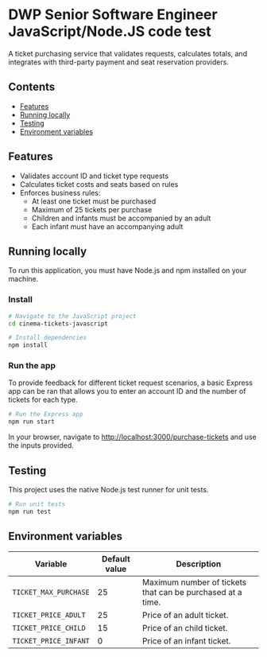 # DWP Senior Software Engineer JavaScript/Node.JS code test
A ticket purchasing service that validates requests, calculates totals, and integrates with third-party payment and seat reservation providers.

## Contents
- [Features](#features)
- [Running locally](#running-locally)
- [Testing](#testing)
- [Environment variables](#environment-variables)

## <a id="features"></a> Features
- Validates account ID and ticket type requests
- Calculates ticket costs and seats based on rules
- Enforces business rules:
  - At least one ticket must be purchased
  - Maximum of 25 tickets per purchase
  - Children and infants must be accompanied by an adult
  - Each infant must have an accompanying adult

## <a id="running-locally"></a>Running locally
To run this application, you must have Node.js and npm installed on your machine.

### Install
```bash
# Navigate to the JavaScript project
cd cinema-tickets-javascript

# Install dependencies
npm install
```

### Run the app
To provide feedback for different ticket request scenarios, a basic Express app can be ran that allows you to enter an account ID and the number of tickets for each type.
```bash
# Run the Express app
npm run start
```

In your browser, navigate to [http://localhost:3000/purchase-tickets](http://localhost:3000/purchase-tickets) and use the inputs provided.

## <a id="testing"></a>Testing
This project uses the native Node.js test runner for unit tests.
```bash
# Run unit tests
npm run test
```

## <a id="environment-variables"></a>Environment variables

| Variable                  | Default value | Description                                                |
|---------------------------|---------------|------------------------------------------------------------|
| ```TICKET_MAX_PURCHASE``` | 25            | Maximum number of tickets that can be purchased at a time. |
| ```TICKET_PRICE_ADULT```  | 25            | Price of an adult ticket.                                  |
| ```TICKET_PRICE_CHILD```  | 15            | Price of an child ticket.                                  |
| ```TICKET_PRICE_INFANT``` | 0             | Price of an infant ticket.                                 |